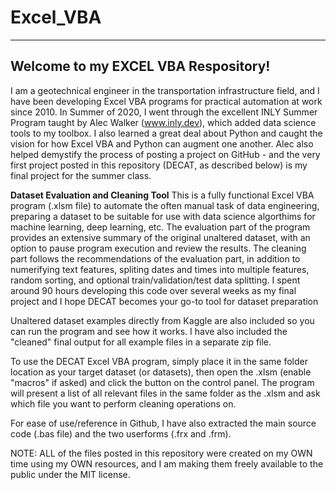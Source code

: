 # Excel_VBA
---------------------
 Welcome to my EXCEL VBA Respository!
---------------------
 
I am a geotechnical engineer in the transportation infrastructure field, and I have been developing Excel VBA programs for practical automation at work since 2010. In Summer of 
2020, I went through the excellent INLY Summer Program taught by Alec Walker (www.inly.dev), which added data science tools to my toolbox. I also learned a great deal about 
Python and caught the vision for how Excel VBA and Python can augment one another. Alec also helped demystify the process of posting a project on GitHub - and the very first 
project posted in this repository (DECAT, as described below) is my final project for the summer class.

<b>Dataset Evaluation and Cleaning Tool</b>
This is a fully functional Excel VBA program (.xlsm file) to automate the often manual task of data engineering, preparing a dataset to be suitable for use with data science algorthims for machine learning, deep learning, etc. The evaluation part of the program provides an extensive summary of the original unaltered dataset, with an option to pause program execution and review the results. The cleaning part follows the recommendations of the evaluation part, in addition to numerifying text features, spliting dates and times into multiple features, random sorting, and optional train/validation/test data splitting. I spent around 90 hours developing this code over several weeks as my final project and I hope DECAT becomes your go-to tool for dataset preparation 

Unaltered dataset examples directly from Kaggle are also included so you can run the program and see how it works. I have also included the "cleaned" final output for all example files in a separate zip file. 

To use the DECAT Excel VBA program, simply place it in the same folder location as your target dataset (or datasets), then open the .xlsm (enable "macros" if asked) and click the button on the control panel. The program will present a list of all relevant files in the same folder as the .xlsm and ask which file you want to perform cleaning operations on.

For ease of use/reference in Github, I have also extracted the main source code (.bas file) and the two userforms (.frx and .frm).

NOTE: ALL of the files posted in this repository were created on my OWN time using my OWN resources, and I am making them freely available to the public under the MIT license.

